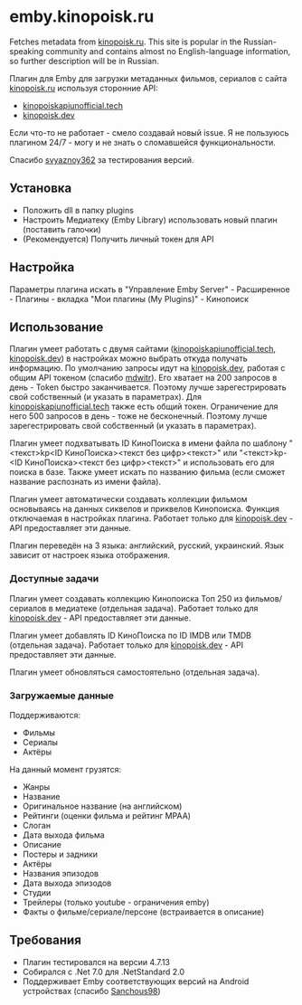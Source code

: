 # emby.kinopoisk.ru

Fetches metadata from [kinopoisk.ru](https://www.kinopoisk.ru). This site is popular in the Russian-speaking community and contains almost no English-language information, so further description will be in Russian.

Плагин для Emby для загрузки метаданных фильмов, сериалов с сайта [kinopoisk.ru](https://www.kinopoisk.ru) используя сторонние API:
- [kinopoiskapiunofficial.tech](https://kinopoiskapiunofficial.tech)
- [kinopoisk.dev](https://kinopoisk.dev)

Если что-то не работает - смело создавай новый issue. Я не пользуюсь плагином 24/7 - могу и не знать о сломавшейся функциональности.

Спасибо [svyaznoy362](https://github.com/svyaznoy362) за тестирования версий.

## Установка

* Положить dll в папку plugins
* Настроить Медиатеку (Emby Library) использовать новый плагин (поставить галочки)
* (Рекомендуется) Получить личный токен для API

## Настройка

Параметры плагина искать в "Управление Emby Server" - Расширенное - Плагины - вкладка "Мои плагины (My Plugins)" - Кинопоиск

## Использование

Плагин умеет работать с двумя сайтами ([kinopoiskapiunofficial.tech](https://kinopoiskapiunofficial.tech), [kinopoisk.dev](https://kinopoisk.dev)) в настройках можно выбрать откуда получать информацию. По умолчанию запросы идут на [kinopoisk.dev](https://kinopoisk.dev), работая с общим API токеном (спасибо [mdwitr](https://github.com/mdwitr0)). Его хватает на 200 запросов в день - Token быстро заканчивается. Поэтому лучше зарегестрировать свой собственный (и указать в параметрах). Для [kinopoiskapiunofficial.tech](https://kinopoiskapiunofficial.tech) также есть общий токен. Ограничение для него 500 запросов в день - тоже не бесконечный. Поэтому лучше зарегестрировать свой собственный (и указать в параметрах).

Плагин умеет подхватывать ID КиноПоиска в имени файла по шаблону "<текст>kp<ID КиноПоиска><текст без цифр><текст>" или "<текст>kp-<ID КиноПоиска><текст без цифр><текст>" и использовать его для поиска в базе. Также умеет искать по названию фильма (если сможет название распознать из имени файла).

Плагин умеет автоматически создавать коллекции фильмом основываясь на данных сиквелов и приквелов Кинопоиска. Функция отключаемая в настройках плагина. Работает только для [kinopoisk.dev](https://kinopoisk.dev) - API предоставляет эти данные.

Плагин переведён на 3 языка: английский, русский, украинский. Язык зависит от настроек языка отображения.

### Доступные задачи

Плагин умеет создавать коллекцию Кинопоиска Топ 250 из фильмов/сериалов в медиатеке (отдельная задача). Работает только для [kinopoisk.dev](https://kinopoisk.dev) - API предоставляет эти данные.

Плагин умеет добавлять ID КиноПоиска по ID IMDB или TMDB (отдельная задача). Работает только для [kinopoisk.dev](https://kinopoisk.dev) - API предоставляет эти данные.

Плагин умеет обновляться самостоятельно (отдельная задача).

### Загружаемые данные
Поддерживаются:

- Фильмы
- Сериалы
- Актёры

На данный момент грузятся:

- Жанры
- Название
- Оригинальное название (на английском)
- Рейтинги (оценки фильма и рейтинг MPAA)
- Слоган
- Дата выхода фильма
- Описание
- Постеры и задники
- Актёры
- Названия эпизодов
- Дата выхода эпизодов
- Студии
- Трейлеры (только youtube - ограничения emby)
- Факты о фильме/сериале/персоне (встраивается в описание)

## Требования

* Плагин тестировался на версии 4.7.13
* Собирался c .Net 7.0 для .NetStandard 2.0
* Поддерживает Emby соответствующих версий на Android устройствах (спасибо [Sanchous98](https://github.com/Sanchous98))

